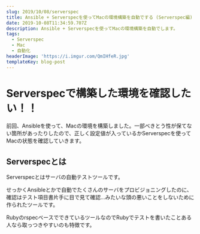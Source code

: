 ```yaml
---
slug: 2019/10/08/serverspec
title: Ansible + Serverspecを使ってMacの環境構築を自動でする (Serverspec編)
date: 2019-10-08T11:34:59.707Z
description: Ansible + Serverspecを使ってMacの環境構築を自動でします。
tags:
  - Serverspec
  - Mac
  - 自動化
headerImage: 'https://i.imgur.com/QmIHfeR.jpg'
templateKey: blog-post
---
```

# Serverspecで構築した環境を確認したい！！

前回、Ansibleを使って、Macの環境を構築しました。一部べきとう性が保てない箇所があったりしたので、正しく設定値が入っているかServerspecを使ってMacの状態を確認していきます。

## Serverspecとは

Serverspecとはサーバの自動テストツールです。

せっかくAnsibleとかで自動でたくさんのサーバをプロビジョニングしたのに、確認はテスト項目書片手に目で見て確認…みたいな頭の悪いことをしないために作られたツールです。

RubyのrspecベースでできているツールなのでRubyでテストを書いたことある人なら取っつきやすいのも特徴です。
